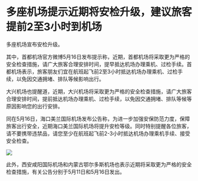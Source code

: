 # 多座机场提示近期将安检升级，建议旅客提前2至3小时到机场

多座机场宣布安检升级。

其中，首都机场官方微博5月16日发布提示称，近期，首都机场将采取更为严格的安全检查措施，请广大旅客合理安排时间，提早抵达机场办理乘机、过检手续。首都机场表示，旅客朋友们宜在航班起飞前2至3小时抵达机场办理乘机、过检手续，以免因交通拥堵、排队等候影响出行。

大兴机场也提醒道，近期，大兴机场将采取更为严格的安全检查措施，请广大旅客合理安排时间，提前抵达机场办理乘机、过检手续，以免因交通拥堵、排队等候等原因影响您的出行安排。

同在5月16日，海口美兰国际机场发布公告称，为进一步加强安保防范力度，保障旅客出行安全，近期海口美兰国际机场将提升安检等级。同时特别提醒各位旅客，请不要携带违禁品，请您至少在航班起飞前2-3小时抵达机场办理乘机手续、接受安全检查。

![](https://inews.gtimg.com/om_bt/OtElg2CRcSdZzVnUqWTAhbADXtoiFMCeDtIvvSLC8onEEAA/1000)

此外，西安咸阳国际机场和内蒙古鄂尔多斯机场也表示近期将采取更为严格的安全检查措施，有关公告分别于5月11日和5月16日发出。

